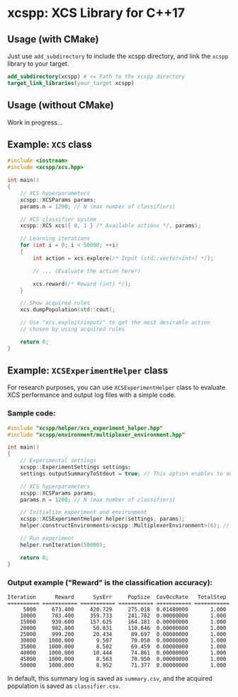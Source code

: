 # xcspp: XCS Library for C++17
## Usage (with CMake)
Just use `add_subdirectory` to include the xcspp directory, and link the `xcspp` library to your target.
```cmake
add_subdirectory(xcspp) # <= Path to the xcspp directory
target_link_libraries(your_target xcspp)
```

## Usage (without CMake)
Work in progress...

## Example: `XCS` class
```cpp
#include <iostream>
#include <xcspp/xcs.hpp>

int main()
{
    // XCS hyperparameters
    xcspp::XCSParams params;
    params.n = 1200; // N (max number of classifiers)

    // XCS classifier system
    xcspp::XCS xcs({ 0, 1 } /* Available actions */, params);

    // Learning iterations
    for (int i = 0; i < 50000; ++i)
    {
        int action = xcs.explore(/* Input (std::vector<int>) */);

        // ... (Evaluate the action here!)

        xcs.reward(/* Reward (int) */);
    }

    // Show acquired rules
    xcs.dumpPopulation(std::cout);

    // Use "xcs.exploit(input)" to get the most desirable action
    // chosen by using acquired rules

    return 0;
}
```

## Example: `XCSExperimentHelper` class
For research purposes, you can use `XCSExperimentHelper` class to evaluate XCS performance and output log files with a simple code.

### Sample code:
```cpp
#include "xcspp/helper/xcs_experiment_helper.hpp"
#include "xcspp/environment/multiplexer_environment.hpp"

int main()
{
    // Experimental settings
    xcspp::ExperimentSettings settings;
    settings.outputSummaryToStdout = true; // This option enables to output summary log to console.

    // XCS hyperparameters
    xcspp::XCSParams params;
    params.n = 1200; // N (max number of classifiers)

    // Initialize experiment and environment
    xcspp::XCSExperimentHelper helper(settings, params);
    helper.constructEnvironments<xcspp::MultiplexerEnvironment>(6); // This calls xcspp::MultiplexerEnvironment constructor.

    // Run experiment
    helper.runIteration(50000);

    return 0;
}
```

### Output example ("Reward" is the classification accuracy):
```
Iteration      Reward      SysErr     PopSize  CovOccRate   TotalStep
========== =========== =========== =========== =========== ===========
     5000     673.400     420.729     275.018  0.01480000       1.000
    10000     783.400     359.733     241.782  0.00000000       1.000
    15000     939.600     157.625     164.181  0.00000000       1.000
    20000     982.800      50.831     110.646  0.00000000       1.000
    25000     999.200      20.434      89.697  0.00000000       1.000
    30000    1000.000       9.507      70.050  0.00000000       1.000
    35000    1000.000       8.502      69.459  0.00000000       1.000
    40000    1000.000      10.444      74.861  0.00000000       1.000
    45000    1000.000       8.563      70.950  0.00000000       1.000
    50000    1000.000       8.952      71.377  0.00000000       1.000
```
In default, this summary log is saved as `summary.csv`, and the acquired population is saved as `classifier.csv`.
